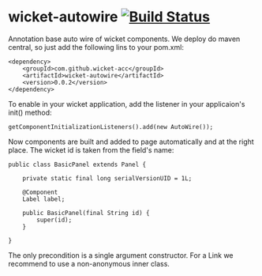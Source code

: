wicket-autowire [![Build Status](https://travis-ci.org/wicket-acc/wicket-autowire.png?branch=master)](https://travis-ci.org/frido37/wicket-autowire)
=================================================================================================================================================

Annotation base auto wire of wicket components. We deploy do maven central, so just add the following lins to your pom.xml:

	<dependency>
		<groupId>com.github.wicket-acc</groupId>
		<artifactId>wicket-autowire</artifactId>
		<version>0.0.2</version>
	</dependency>

To enable in your wicket application, add the listener in your applicaion's init() method:

	getComponentInitializationListeners().add(new AutoWire());

Now components are built and added to page automatically and at the right place. The wicket id is taken from the field's name:

	public class BasicPanel extends Panel {
	
		private static final long serialVersionUID = 1L;
	
		@Component
		Label label;
	
		public BasicPanel(final String id) {
			super(id);
		}
	
	}

The only precondition is a single argument constructor. For a Link we recommend to use a non-anonymous inner class.
